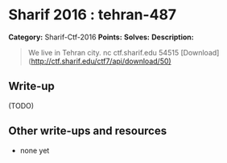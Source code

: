 # Sharif 2016 : tehran-487

**Category:** Sharif-Ctf-2016
**Points:** 
**Solves:** 
**Description:**

> We live in Tehran city. nc ctf.sharif.edu 54515 [Download](<http://ctf.sharif.edu/ctf7/api/download/50)>


## Write-up

(TODO)

## Other write-ups and resources

* none yet
